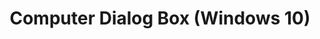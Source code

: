 ---
title: Computer Dialog Box (Windows 10)
description: In Application Compatibility Manager (ACM), the Computer dialog box shows information about the selected computer.
redirect_url: https://technet.microsoft.com/itpro/windows/deploy/manage-windows-upgrades-with-upgrade-analytics
---